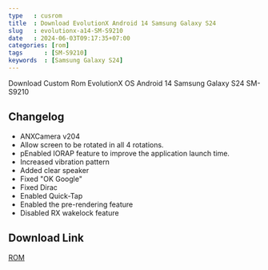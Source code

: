 ```yaml
---
type   : cusrom
title  : Download EvolutionX Android 14 Samsung Galaxy S24
slug   : evolutionx-a14-SM-S9210
date   : 2024-06-03T09:17:35+07:00
categories: [rom]
tags      : [SM-S9210]
keywords  : [Samsung Galaxy S24]
---
```


Download Custom Rom EvolutionX OS Android 14 Samsung Galaxy S24 SM-S9210

## Changelog
- ANXCamera v204
- Allow screen to be rotated in all 4 rotations.
- pEnabled IORAP feature to improve the application launch time.
- Increased vibration pattern
- Added clear speaker
- Fixed "OK Google"
- Fixed Dirac
- Enabled Quick-Tap
- Enabled the pre-rendering feature
- Disabled RX wakelock feature

## Download Link
[ROM](/)
